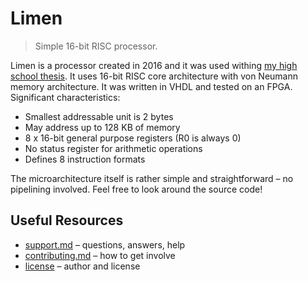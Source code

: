 # Limen

> Simple 16-bit RISC processor.

Limen is a processor created in 2016 and it was used withing [my high school thesis](https://github.com/dominiksalvet/high-school-thesis). It uses 16-bit RISC core architecture with von Neumann memory architecture. It was written in VHDL and tested on an FPGA. Significant characteristics:

* Smallest addressable unit is 2 bytes
* May address up to 128 KB of memory
* 8 x 16-bit general purpose registers (R0 is always 0)
* No status register for arithmetic operations
* Defines 8 instruction formats

The microarchitecture itself is rather simple and straightforward – no pipelining involved. Feel free to look around the source code!

## Useful Resources

* [support.md](support.md) – questions, answers, help
* [contributing.md](contributing.md) – how to get involve
* [license](license) – author and license

